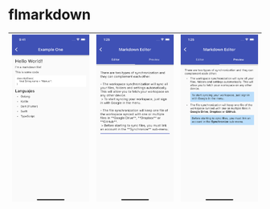 # flmarkdown

| ![ScreenShots](docs/example1/example1.png) | ![ScreenShots](docs/example2/example_2.png) | ![ScreenShots](docs/example2/example2.png) |
| ------------------------------------------ | ------------------------------------------ | ------------------------------------------- |
